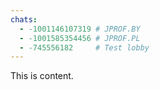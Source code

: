 ```yaml
---
chats:
  - -1001146107319 # JPROF.BY
  - -1001585354456 # JPROF.PL
  - -745556182     # Test lobby
---
```


This is content.
